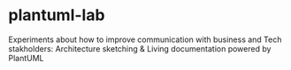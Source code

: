 # plantuml-lab
Experiments about how to improve communication with business and Tech stakholders: Architecture sketching &amp; Living documentation powered by PlantUML
